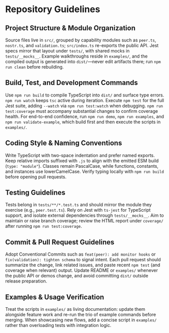 # Repository Guidelines

## Project Structure & Module Organization
Source files live in `src/`, grouped by capability modules such as `peer.ts`, `nostr.ts`, and `validation.ts`; `src/index.ts` re-exports the public API. Jest specs mirror that layout under `tests/`, with shared mocks in `tests/__mocks__`. Example walkthroughs reside in `examples/`, and the compiled output is generated into `dist/`—never edit artifacts there; run `npm run clean` before rebuilding.

## Build, Test, and Development Commands
Use `npm run build` to compile TypeScript into `dist/` and surface type errors. `npm run watch` keeps `tsc` active during iteration. Execute `npm test` for the full Jest suite, adding `--watch` via `npm run test:watch` when debugging. `npm run test:coverage` must accompany substantial changes to confirm coverage health. For end-to-end confidence, run `npm run demo`, `npm run examples`, and `npm run validate-example`, which build first and then execute the scripts in `examples/`.

## Coding Style & Naming Conventions
Write TypeScript with two-space indentation and prefer named exports. Keep relative imports suffixed with `.js` to align with the emitted ESM build (`type: "module"`). Classes remain PascalCase, while functions, constants, and instances use lowerCamelCase. Verify typing locally with `npm run build` before opening pull requests.

## Testing Guidelines
Tests belong in `tests/**/*.test.ts` and should mirror the module they exercise (e.g., `peer.test.ts`). Rely on Jest with `ts-jest` for TypeScript support, and isolate external dependencies through `tests/__mocks__`. Aim to maintain or raise branch coverage; review the HTML report under `coverage/` after running `npm run test:coverage`.

## Commit & Pull Request Guidelines
Adopt Conventional Commits such as `feat(peer): add monitor hooks` or `fix(validation): tighten schema` to signal intent. Each pull request should summarize the change, link related issues, and paste recent `npm test` (and coverage when relevant) output. Update README or `examples/` whenever the public API or demos change, and avoid committing `dist/` outside release preparation.

## Examples & Usage Verification
Treat the scripts in `examples/` as living documentation: update them alongside feature work and re-run the trio of example commands before merging. When showcasing new flows, add a concise script in `examples/` rather than overloading tests with integration logic.

